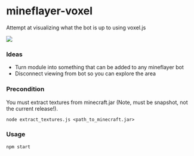 # mineflayer-voxel

Attempt at visualizing what the bot is up to using voxel.js

![](https://raw.github.com/vogonistic/mineflayer-voxel/master/screenshot.jpg)

### Ideas

* Turn module into something that can be added to any mineflayer bot
* Disconnect viewing from bot so you can explore the area

### Precondition

You must extract textures from minecraft.jar (Note, must be snapshot, not the current release!).

`node extract_textures.js <path_to_minecraft.jar>`

### Usage

`npm start`